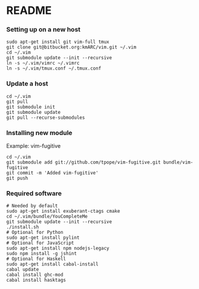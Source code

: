 README
======

### Setting up on a new host

    sudo apt-get install git vim-full tmux
    git clone git@bitbucket.org:kmARC/vim.git ~/.vim
    cd ~/.vim
    git submodule update --init --recursive
    ln -s ~/.vim/vimrc ~/.vimrc
    ln -s ~/.vim/tmux.conf ~/.tmux.conf

### Update a host

    cd ~/.vim
    git pull
    git submodule init
    git submodule update
    git pull --recurse-submodules

### Installing new module

Example: vim-fugitive

    cd ~/.vim
    git submodule add git://github.com/tpope/vim-fugitive.git bundle/vim-fugitive
    git commit -m 'Added vim-fugitive'
    git push

### Required software

    # Needed by default
    sudo apt-get install exuberant-ctags cmake
    cd ~/.vim/bundle/YouCompleteMe
    git submodule update --init --recursive
    ./install.sh
    # Optional for Python
    sudo apt-get install pylint
    # Optional for JavaScript
    sudo apt-get install npm nodejs-legacy
    sudo npm install -g jshint
    # Optional for Haskell
    sudo apt-get install cabal-install
    cabal update
    cabal install ghc-mod
    cabal install hasktags